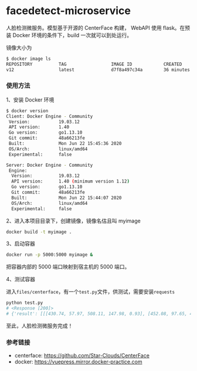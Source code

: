 # facedetect-microservice


人脸检测微服务。模型基于开源的 CenterFace 构建， WebAPI 使用 flask。在预装 Docker 环境的条件下，build 一次就可以到处运行。

镜像大小为 

```bash
$ docker image ls
REPOSITORY          TAG                 IMAGE ID            CREATED             SIZE
v12                 latest              d7f8a497c34a        36 minutes ago      729MB
```


### 使用方法

1、安装 Docker 环境

```bash
$ docker version
Client: Docker Engine - Community
 Version:           19.03.12
 API version:       1.40
 Go version:        go1.13.10
 Git commit:        48a66213fe
 Built:             Mon Jun 22 15:45:36 2020
 OS/Arch:           linux/amd64
 Experimental:      false

Server: Docker Engine - Community
 Engine:
  Version:          19.03.12
  API version:      1.40 (minimum version 1.12)
  Go version:       go1.13.10
  Git commit:       48a66213fe
  Built:            Mon Jun 22 15:44:07 2020
  OS/Arch:          linux/amd64
  Experimental:     false
```

2、进入本项目目录下，创建镜像，镜像名估且叫 myimage

```bash
docker build -t myimage .
```

3、启动容器

```bash
docker run -p 5000:5000 myimage &
```
把容器内部的 5000 端口映射到宿主机的 5000 端口。


4、测试容器

进入`files/centerface`，有一个`test.py`文件，供测试，需要安装`requests`

```bash
python test.py
# <Response [200]>
# {'result': [[[430.74, 57.97, 508.11, 147.98, 0.93], [452.08, 97.65, 482.94, 88.14, 475.44, 110.83, 466.38, 127.49, 493.09, 119.71]], [[179.58, 55.11, 248.31, 151.37, 0.91], [217.7, 93.27, 242.76, 95.81, 237.31, 112.59, 212.67, 127.32, 233.23, 129.81]], [[585.62, 38.75, 640.0, 137.49, 0.87], [595.39, 72.17, 615.8, 75.73, 596.25, 92.18, 593.25, 109.34, 610.49, 111.65]]]}
```

至此，人脸检测微服务完成！

### 参考链接

+ centerface: https://github.com/Star-Clouds/CenterFace
+ docker: https://vuepress.mirror.docker-practice.com